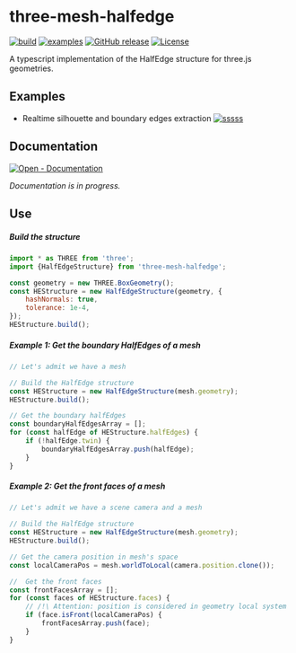 # three-mesh-halfedge

[![build](https://github.com/minitoine/three-mesh-halfedge/workflows/build/badge.svg)](https://github.com/minitoine/three-mesh-halfedge/actions?query=workflow:"build")
[![examples](https://github.com/minitoine/three-mesh-halfedge/workflows/examples-docs/badge.svg)](https://github.com/minitoine/three-mesh-halfedge/actions?query=workflow:"examples-docs")
[![GitHub release](https://img.shields.io/github/release/minitoine/three-mesh-halfedge?include_prereleases=&sort=semver&color=blue)](https://github.com/minitoine/three-mesh-halfedge/releases/)
[![License](https://img.shields.io/badge/License-MIT-green)](#license)

A typescript implementation of the HalfEdge structure for three.js geometries.

## Examples

- Realtime silhouette and boundary edges extraction [![sssss](https://img.shields.io/badge/open-green)](https://minitoine.github.io/three-mesh-halfedge/build-examples/ExtractSilhouette.html)

## Documentation

[![Open - Documentation](https://img.shields.io/badge/view-Documentation-blue?style=for-the-badge)](https://minitoine.github.io/three-mesh-halfedge/docs/index.html)

*Documentation is in progress.*

## Use

##### Build the structure
```javascript
import * as THREE from 'three';
import {HalfEdgeStructure} from 'three-mesh-halfedge';

const geometry = new THREE.BoxGeometry();
const HEStructure = new HalfEdgeStructure(geometry, {
    hashNormals: true,
    tolerance: 1e-4,
});
HEStructure.build();
```

##### Example 1: Get the boundary HalfEdges of a mesh
```javascript
// Let's admit we have a mesh

// Build the HalfEdge structure
const HEStructure = new HalfEdgeStructure(mesh.geometry);
HEStructure.build();

// Get the boundary halfEdges
const boundaryHalfEdgesArray = [];
for (const halfEdge of HEStructure.halfEdges) {
	if (!halfEdge.twin) {
		boundaryHalfEdgesArray.push(halfEdge);
	}
}
```


##### Example 2: Get the front faces of a mesh
```javascript
// Let's admit we have a scene camera and a mesh

// Build the HalfEdge structure
const HEStructure = new HalfEdgeStructure(mesh.geometry);
HEStructure.build();

// Get the camera position in mesh's space
const localCameraPos = mesh.worldToLocal(camera.position.clone());

//  Get the front faces
const frontFacesArray = [];
for (const faces of HEStructure.faces) {
	// /!\ Attention: position is considered in geometry local system
	if (face.isFront(localCameraPos) { 
		frontFacesArray.push(face);
	}
}
```



